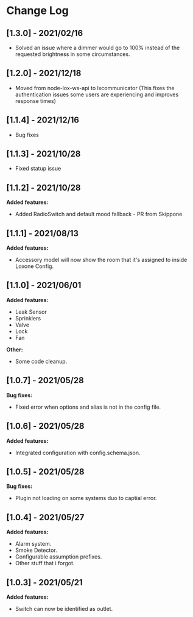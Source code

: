 
# Change Log
## [1.3.0] - 2021/02/16

- Solved an issue where a dimmer would go to 100% instead of the requested brightness in some circumstances.

## [1.2.0] - 2021/12/18

- Moved from node-lox-ws-api to lxcommunicator (This fixes the authentication issues some users are experiencing and improves response times)

## [1.1.4] - 2021/12/16

- Bug fixes

## [1.1.3] - 2021/10/28

- Fixed statup issue

## [1.1.2] - 2021/10/28


**Added features:**

- Added RadioSwitch and default mood fallback - PR from Skippone

## [1.1.1] - 2021/08/13


**Added features:**

- Accessory model will now show the room that it's assigned to inside Loxone Config.

## [1.1.0] - 2021/06/01

**Added features:**
- Leak Sensor
- Sprinklers
- Valve
- Lock
- Fan

**Other:**
- Some code cleanup.

## [1.0.7] - 2021/05/28
  
**Bug fixes:**
- Fixed error when options and alias is not in the config file.

## [1.0.6] - 2021/05/28
  
**Added features:**
- Integrated configuration with config.schema.json.

## [1.0.5] - 2021/05/28
  
**Bug fixes:**
- Plugin not loading on some systems duo to captial error.

## [1.0.4] - 2021/05/27
  
**Added features:**
- Alarm system.
- Smoke Detector.
- Configurable assumption prefixes.
- Other stuff that i forgot.

## [1.0.3] - 2021/05/21
  
**Added features:**

- Switch can now be identified as outlet.
